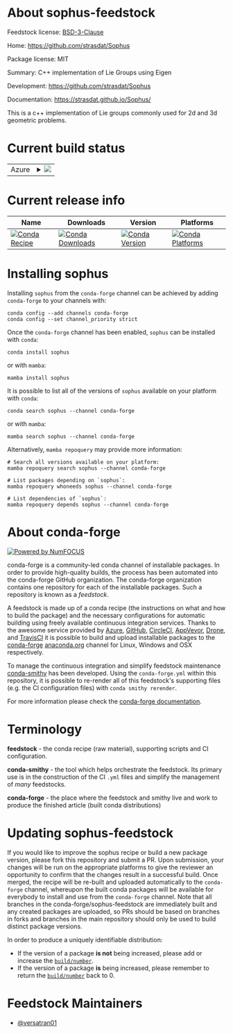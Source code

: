 About sophus-feedstock
======================

Feedstock license: [BSD-3-Clause](https://github.com/conda-forge/sophus-feedstock/blob/main/LICENSE.txt)

Home: https://github.com/strasdat/Sophus

Package license: MIT

Summary: C++ implementation of Lie Groups using Eigen

Development: https://github.com/strasdat/Sophus

Documentation: https://strasdat.github.io/Sophus/

This is a c++ implementation of Lie groups commonly used for 2d and 3d
geometric problems.


Current build status
====================


<table>
    
  <tr>
    <td>Azure</td>
    <td>
      <details>
        <summary>
          <a href="https://dev.azure.com/conda-forge/feedstock-builds/_build/latest?definitionId=17595&branchName=main">
            <img src="https://dev.azure.com/conda-forge/feedstock-builds/_apis/build/status/sophus-feedstock?branchName=main">
          </a>
        </summary>
        <table>
          <thead><tr><th>Variant</th><th>Status</th></tr></thead>
          <tbody><tr>
              <td>linux_64</td>
              <td>
                <a href="https://dev.azure.com/conda-forge/feedstock-builds/_build/latest?definitionId=17595&branchName=main">
                  <img src="https://dev.azure.com/conda-forge/feedstock-builds/_apis/build/status/sophus-feedstock?branchName=main&jobName=linux&configuration=linux%20linux_64_" alt="variant">
                </a>
              </td>
            </tr><tr>
              <td>linux_aarch64</td>
              <td>
                <a href="https://dev.azure.com/conda-forge/feedstock-builds/_build/latest?definitionId=17595&branchName=main">
                  <img src="https://dev.azure.com/conda-forge/feedstock-builds/_apis/build/status/sophus-feedstock?branchName=main&jobName=linux&configuration=linux%20linux_aarch64_" alt="variant">
                </a>
              </td>
            </tr><tr>
              <td>linux_ppc64le</td>
              <td>
                <a href="https://dev.azure.com/conda-forge/feedstock-builds/_build/latest?definitionId=17595&branchName=main">
                  <img src="https://dev.azure.com/conda-forge/feedstock-builds/_apis/build/status/sophus-feedstock?branchName=main&jobName=linux&configuration=linux%20linux_ppc64le_" alt="variant">
                </a>
              </td>
            </tr><tr>
              <td>osx_64</td>
              <td>
                <a href="https://dev.azure.com/conda-forge/feedstock-builds/_build/latest?definitionId=17595&branchName=main">
                  <img src="https://dev.azure.com/conda-forge/feedstock-builds/_apis/build/status/sophus-feedstock?branchName=main&jobName=osx&configuration=osx%20osx_64_" alt="variant">
                </a>
              </td>
            </tr><tr>
              <td>osx_arm64</td>
              <td>
                <a href="https://dev.azure.com/conda-forge/feedstock-builds/_build/latest?definitionId=17595&branchName=main">
                  <img src="https://dev.azure.com/conda-forge/feedstock-builds/_apis/build/status/sophus-feedstock?branchName=main&jobName=osx&configuration=osx%20osx_arm64_" alt="variant">
                </a>
              </td>
            </tr><tr>
              <td>win_64</td>
              <td>
                <a href="https://dev.azure.com/conda-forge/feedstock-builds/_build/latest?definitionId=17595&branchName=main">
                  <img src="https://dev.azure.com/conda-forge/feedstock-builds/_apis/build/status/sophus-feedstock?branchName=main&jobName=win&configuration=win%20win_64_" alt="variant">
                </a>
              </td>
            </tr>
          </tbody>
        </table>
      </details>
    </td>
  </tr>
</table>

Current release info
====================

| Name | Downloads | Version | Platforms |
| --- | --- | --- | --- |
| [![Conda Recipe](https://img.shields.io/badge/recipe-sophus-green.svg)](https://anaconda.org/conda-forge/sophus) | [![Conda Downloads](https://img.shields.io/conda/dn/conda-forge/sophus.svg)](https://anaconda.org/conda-forge/sophus) | [![Conda Version](https://img.shields.io/conda/vn/conda-forge/sophus.svg)](https://anaconda.org/conda-forge/sophus) | [![Conda Platforms](https://img.shields.io/conda/pn/conda-forge/sophus.svg)](https://anaconda.org/conda-forge/sophus) |

Installing sophus
=================

Installing `sophus` from the `conda-forge` channel can be achieved by adding `conda-forge` to your channels with:

```
conda config --add channels conda-forge
conda config --set channel_priority strict
```

Once the `conda-forge` channel has been enabled, `sophus` can be installed with `conda`:

```
conda install sophus
```

or with `mamba`:

```
mamba install sophus
```

It is possible to list all of the versions of `sophus` available on your platform with `conda`:

```
conda search sophus --channel conda-forge
```

or with `mamba`:

```
mamba search sophus --channel conda-forge
```

Alternatively, `mamba repoquery` may provide more information:

```
# Search all versions available on your platform:
mamba repoquery search sophus --channel conda-forge

# List packages depending on `sophus`:
mamba repoquery whoneeds sophus --channel conda-forge

# List dependencies of `sophus`:
mamba repoquery depends sophus --channel conda-forge
```


About conda-forge
=================

[![Powered by
NumFOCUS](https://img.shields.io/badge/powered%20by-NumFOCUS-orange.svg?style=flat&colorA=E1523D&colorB=007D8A)](https://numfocus.org)

conda-forge is a community-led conda channel of installable packages.
In order to provide high-quality builds, the process has been automated into the
conda-forge GitHub organization. The conda-forge organization contains one repository
for each of the installable packages. Such a repository is known as a *feedstock*.

A feedstock is made up of a conda recipe (the instructions on what and how to build
the package) and the necessary configurations for automatic building using freely
available continuous integration services. Thanks to the awesome service provided by
[Azure](https://azure.microsoft.com/en-us/services/devops/), [GitHub](https://github.com/),
[CircleCI](https://circleci.com/), [AppVeyor](https://www.appveyor.com/),
[Drone](https://cloud.drone.io/welcome), and [TravisCI](https://travis-ci.com/)
it is possible to build and upload installable packages to the
[conda-forge](https://anaconda.org/conda-forge) [anaconda.org](https://anaconda.org/)
channel for Linux, Windows and OSX respectively.

To manage the continuous integration and simplify feedstock maintenance
[conda-smithy](https://github.com/conda-forge/conda-smithy) has been developed.
Using the ``conda-forge.yml`` within this repository, it is possible to re-render all of
this feedstock's supporting files (e.g. the CI configuration files) with ``conda smithy rerender``.

For more information please check the [conda-forge documentation](https://conda-forge.org/docs/).

Terminology
===========

**feedstock** - the conda recipe (raw material), supporting scripts and CI configuration.

**conda-smithy** - the tool which helps orchestrate the feedstock.
                   Its primary use is in the construction of the CI ``.yml`` files
                   and simplify the management of *many* feedstocks.

**conda-forge** - the place where the feedstock and smithy live and work to
                  produce the finished article (built conda distributions)


Updating sophus-feedstock
=========================

If you would like to improve the sophus recipe or build a new
package version, please fork this repository and submit a PR. Upon submission,
your changes will be run on the appropriate platforms to give the reviewer an
opportunity to confirm that the changes result in a successful build. Once
merged, the recipe will be re-built and uploaded automatically to the
`conda-forge` channel, whereupon the built conda packages will be available for
everybody to install and use from the `conda-forge` channel.
Note that all branches in the conda-forge/sophus-feedstock are
immediately built and any created packages are uploaded, so PRs should be based
on branches in forks and branches in the main repository should only be used to
build distinct package versions.

In order to produce a uniquely identifiable distribution:
 * If the version of a package **is not** being increased, please add or increase
   the [``build/number``](https://docs.conda.io/projects/conda-build/en/latest/resources/define-metadata.html#build-number-and-string).
 * If the version of a package **is** being increased, please remember to return
   the [``build/number``](https://docs.conda.io/projects/conda-build/en/latest/resources/define-metadata.html#build-number-and-string)
   back to 0.

Feedstock Maintainers
=====================

* [@versatran01](https://github.com/versatran01/)

